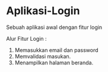 # Aplikasi-Login
Sebuah aplikasi awal dengan fitur login

Alur Fitur Login : 
1. Memasukkan email dan password
2. Memvalidasi masukan.
3. Menampilkan halaman beranda.
